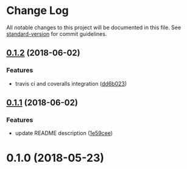# Change Log

All notable changes to this project will be documented in this file. See [standard-version](https://github.com/conventional-changelog/standard-version) for commit guidelines.

<a name="0.1.2"></a>
## [0.1.2](https://github.com/glicht/npm-get-version/compare/v0.1.1...v0.1.2) (2018-06-02)


### Features

* travis ci and coveralls integration ([dd6b023](https://github.com/glicht/npm-get-version/commit/dd6b023))



<a name="0.1.1"></a>
## [0.1.1](https://github.com/glicht/npm-get-version/compare/v0.1.0...v0.1.1) (2018-06-02)


### Features

* update README description ([1e59cee](https://github.com/glicht/npm-get-version/commit/1e59cee))



<a name="0.1.0"></a>
# 0.1.0 (2018-05-23)
